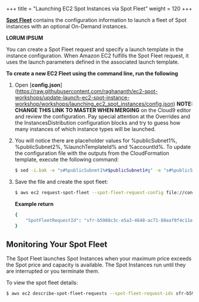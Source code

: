 +++
title = "Launching EC2 Spot Instances via Spot Fleet"
weight = 120
+++

[**Spot Fleet**](https://docs.aws.amazon.com/AWSEC2/latest/UserGuide/spot-fleet-requests.html) contains the configuration information to launch a fleet of Spot instances with an optional On-Demand instances.

**LORUM IPSUM**

You can create a Spot Fleet request and specify a launch template in the instance configuration. When Amazon EC2 fulfills the Spot Fleet request, it uses the launch parameters defined in the associated launch template.

**To create a new EC2 Fleet using the command line, run the following**

1. Open [**config.json**] (https://raw.githubusercontent.com/raghananth/ec2-spot-workshops/update-launch-ec2-spot-instance-workshop/workshops/launching_ec2_spot_instances/config.json) **NOTE: CHANGE THIS LINK TO MASTER WHEN MERGING** on the Cloud9 editor and review the configuration. Pay special attention at the Overrides and the InstancesDistribution configuration blocks and try to guess how many instances of which instance types will be launched. 

2. You will notice there are placeholder values for %publicSubnet1%, %publicSubnet2%, %launchTemplateId% and %accountId%. To update the configuration file with the outputs from the CloudFormation template, execute the following command:

    ```bash
    $ sed -i.bak -e "s#%publicSubnet1%#$publicSubnet1#g" -e "s#%publicSubnet2%#$publicSubnet2#g" -e "s#%spotFleetRole%#$spotFleetRole#g" -e "s#%launchTemplateId%#$launchTemplateId#g" config.json
    ```

3. Save the file and create the spot fleet:

    ```bash
    $ aws ec2 request-spot-fleet --spot-fleet-request-config file://config.json
    ```

    **Example return**

    ```bash
    {
        "SpotFleetRequestId": "sfr-b5988c3c-e5a3-4648-ac71-88eaf0f4c11e"
    }
    ```

## Monitoring Your Spot Fleet

The Spot Fleet launches Spot Instances when your maximum price exceeds
the Spot price and capacity is available. The Spot Instances run until
they are interrupted or you terminate them.

To view the spot fleet details:

```bash
$ aws ec2 describe-spot-fleet-requests --spot-fleet-request-ids sfr-b5988c3c-e5a3-4648-ac71-88eaf0f4c11e
```
